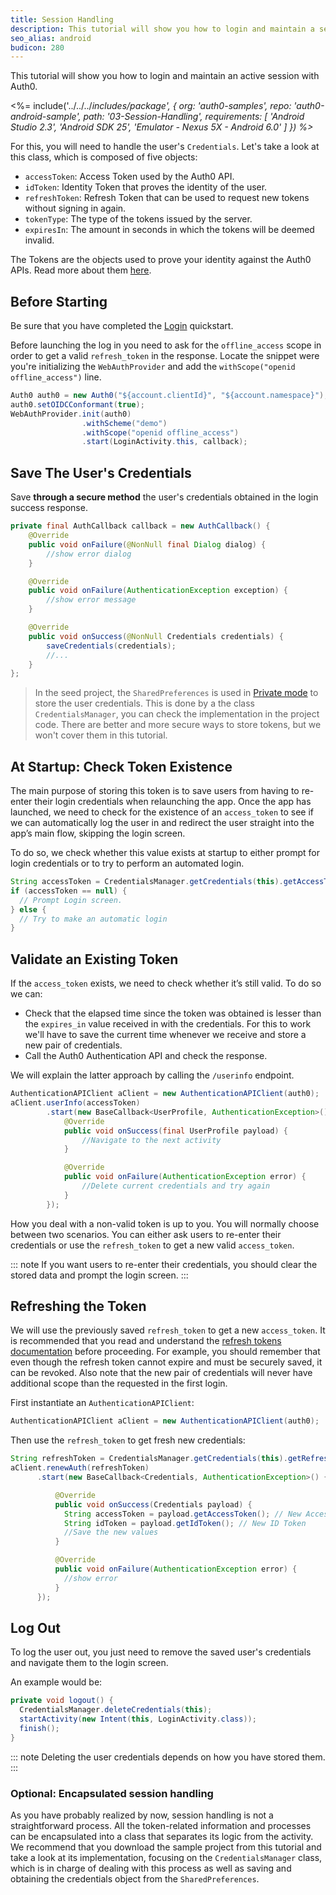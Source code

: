 ```yaml
---
title: Session Handling
description: This tutorial will show you how to login and maintain a session’s connectivity.
seo_alias: android
budicon: 280
---
```


This tutorial will show you how to login and maintain an active session with Auth0.

<%= include('../../../_includes/_package', {
  org: 'auth0-samples',
  repo: 'auth0-android-sample',
  path: '03-Session-Handling',
  requirements: [
    'Android Studio 2.3',
    'Android SDK 25',
    'Emulator - Nexus 5X - Android 6.0'
  ]
}) %>__

For this, you will need to handle the user's `Credentials`. Let's take a look at this class, which is composed of five objects:

* `accessToken`: Access Token used by the Auth0 API.
* `idToken`: Identity Token that proves the identity of the user.
* `refreshToken`: Refresh Token that can be used to request new tokens without signing in again.
* `tokenType`: The type of the tokens issued by the server.
* `expiresIn`: The amount in seconds in which the tokens will be deemed invalid.

The Tokens are the objects used to prove your identity against the Auth0 APIs. Read more about them [here](https://auth0.com/docs/tokens).


## Before Starting

Be sure that you have completed the [Login](/quickstart/native/android/00-login) quickstart.

Before launching the log in you need to ask for the `offline_access` scope in order to get a valid `refresh_token` in the response. Locate the snippet were you're initializing the `WebAuthProvider` and add the `withScope("openid offline_access")` line.

```java
Auth0 auth0 = new Auth0("${account.clientId}", "${account.namespace}");
auth0.setOIDCConformant(true);
WebAuthProvider.init(auth0)
                .withScheme("demo")
                .withScope("openid offline_access")
                .start(LoginActivity.this, callback);
```

## Save The User's Credentials

Save **through a secure method** the user's credentials obtained in the login success response.

```java
private final AuthCallback callback = new AuthCallback() {
    @Override
    public void onFailure(@NonNull final Dialog dialog) {
        //show error dialog
    }

    @Override
    public void onFailure(AuthenticationException exception) {
        //show error message
    }

    @Override
    public void onSuccess(@NonNull Credentials credentials) {
        saveCredentials(credentials);
        //...
    }
};
```

> In the seed project, the `SharedPreferences` is used in [Private mode](https://developer.android.com/reference/android/content/Context.html#MODE_PRIVATE) to store the user credentials. This is done by a the class `CredentialsManager`, you can check the implementation in the project code. There are better and more secure ways to store tokens, but we won't cover them in this tutorial.


## At Startup: Check Token Existence

The main purpose of storing this token is to save users from having to re-enter their login credentials when relaunching the app. Once the app has launched, we need to check for the existence of an `access_token` to see if we can automatically log the user in and redirect the user straight into the app’s main flow, skipping the login screen.

To do so, we check whether this value exists at startup to either prompt for login credentials or to try to perform an automated login.

```java
String accessToken = CredentialsManager.getCredentials(this).getAccessToken();
if (accessToken == null) {
  // Prompt Login screen.
} else {
  // Try to make an automatic login
}
```

## Validate an Existing Token

If the `access_token` exists, we need to check whether it’s still valid. To do so we can:
* Check that the elapsed time since the token was obtained is lesser than the `expires_in` value received in with the credentials. For this to work we'll have to save the current time whenever we receive and store a new pair of credentials.
* Call the Auth0 Authentication API and check the response.

We will explain the latter approach by calling the `/userinfo` endpoint.


```java
AuthenticationAPIClient aClient = new AuthenticationAPIClient(auth0);
aClient.userInfo(accessToken)
        .start(new BaseCallback<UserProfile, AuthenticationException>() {
            @Override
            public void onSuccess(final UserProfile payload) {
                //Navigate to the next activity
            }

            @Override
            public void onFailure(AuthenticationException error) {
                //Delete current credentials and try again
            }
        });
```

How you deal with a non-valid token is up to you. You will normally choose between two scenarios. You can either ask users to re-enter their credentials or use the `refresh_token` to get a new valid `access_token`.

::: note
If you want users to re-enter their credentials, you should clear the stored data and prompt the login screen.
:::

## Refreshing the Token

We will use the previously saved `refresh_token` to get a new `access_token`. It is recommended that you read and understand the [refresh tokens documentation](/refresh-token) before proceeding. For example, you should remember that even though the refresh token cannot expire and must be securely saved, it can be revoked. Also note that the new pair of credentials will never have additional scope than the requested in the first login.


First instantiate an `AuthenticationAPIClient`:

```java
AuthenticationAPIClient aClient = new AuthenticationAPIClient(auth0);
```

Then use the `refresh_token` to get fresh new credentials:

```java
String refreshToken = CredentialsManager.getCredentials(this).getRefreshToken();
aClient.renewAuth(refreshToken)
      .start(new BaseCallback<Credentials, AuthenticationException>() {

          @Override
          public void onSuccess(Credentials payload) {
            String accessToken = payload.getAccessToken(); // New Access Token
            String idToken = payload.getIdToken(); // New ID Token
            //Save the new values
          }

          @Override
          public void onFailure(AuthenticationException error) {
            //show error
          }
      });
```


## Log Out

To log the user out, you just need to remove the saved user's credentials and navigate them to the login screen.

An example would be:

```java
private void logout() {
  CredentialsManager.deleteCredentials(this);
  startActivity(new Intent(this, LoginActivity.class));
  finish();
}
```

::: note
Deleting the user credentials depends on how you have stored them.
:::

### Optional: Encapsulated session handling

As you have probably realized by now, session handling is not a straightforward process. All the token-related information and processes can be encapsulated into a class that separates its logic from the activity. We recommend that you download the sample project from this tutorial and take a look at its implementation, focusing on the `CredentialsManager` class, which is in charge of dealing with this process as well as saving and obtaining the credentials object from the `SharedPreferences`.
